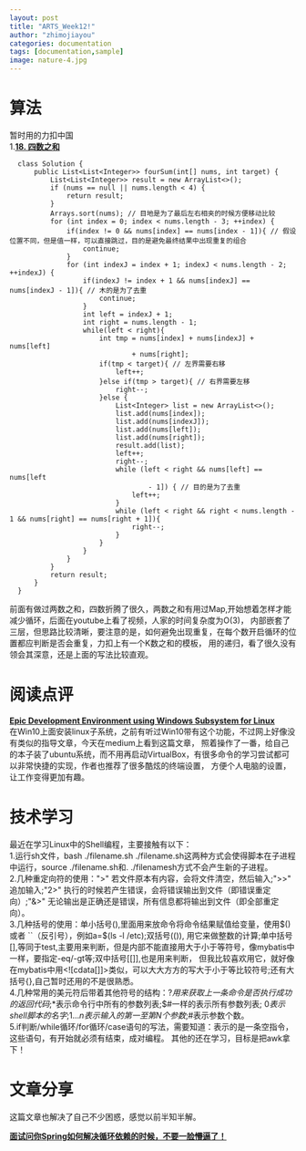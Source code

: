 ```yaml
---
layout: post
title: "ARTS_Week12!"
author: "zhimojiayou"
categories: documentation
tags: [documentation,sample]
image: nature-4.jpg
---
```

# 算法
   暂时用的力扣中国<br>
   1.**[18. 四数之和](https://leetcode-cn.com/problems/4sum/submissions/)**<br>
  ```
    class Solution {
        public List<List<Integer>> fourSum(int[] nums, int target) {
            List<List<Integer>> result = new ArrayList<>();
            if (nums == null || nums.length < 4) {
                return result;
            }
            Arrays.sort(nums); // 目地是为了最后左右相夹的时候方便移动比较
            for (int index = 0; index < nums.length - 3; ++index) {
                if(index != 0 && nums[index] == nums[index - 1]){ // 假设位置不同，但是值一样，可以直接跳过，目的是避免最终结果中出现重复的组合
                    continue;
                }
                for (int indexJ = index + 1; indexJ < nums.length - 2; ++indexJ) {
                    if(indexJ != index + 1 && nums[indexJ] == nums[indexJ - 1]){ // 木的是为了去重
                        continue;
                    }
                    int left = indexJ + 1;
                    int right = nums.length - 1;
                    while(left < right){
                        int tmp = nums[index] + nums[indexJ] + nums[left]
                                + nums[right];
                        if(tmp < target){ // 左界需要右移
                            left++;
                        }else if(tmp > target){ // 右界需要左移
                            right--;
                        }else {
                            List<Integer> list = new ArrayList<>();
                            list.add(nums[index]);
                            list.add(nums[indexJ]);
                            list.add(nums[left]);
                            list.add(nums[right]);
                            result.add(list);
                            left++;
                            right--;
                            while (left < right && nums[left] == nums[left
                                    - 1]) { // 目的是为了去重
                                left++;
                            }
                            while (left < right && right < nums.length - 1 && nums[right] == nums[right + 1]){
                                right--;
                            }
                        }
                    }
                }
            }
            return result;
        }
    }
  ```
   前面有做过两数之和，四数折腾了很久，两数之和有用过Map,开始想着怎样才能减少循环，后面在youtube上看了视频，人家的时间复杂度为O(3)，
   内部嵌套了三层，但思路比较清晰，要注意的是，如何避免出现重复，在每个数开启循环的位置都应判断是否会重复，力扣上有一个K数之和的模板，
   用的递归，看了很久没有领会其深意，还是上面的写法比较直观。<br>
    
# 阅读点评
**[Epic Development Environment using Windows Subsystem for Linux](https://medium.com/@johnbwoodruff/epic-dev-environment-with-wsl-dc81e234ae61)**<br>
在Win10上面安装linux子系统，之前有听过Win10带有这个功能，不过网上好像没有类似的指导文章，今天在medium上看到这篇文章，
照着操作了一番，给自己的本子装了ubuntu系统，而不用再启动VirtualBox，有很多命令的学习尝试都可以非常快捷的实现，作者也推荐了很多酷炫的终端设置，
方便个人电脑的设置，让工作变得更加有趣。<br>

# 技术学习
最近在学习Linux中的Shell编程，主要接触有以下：<br>
1.运行sh文件，bash ./filename.sh  ./filename.sh这两种方式会使得脚本在子进程中运行，source ./filename.sh和. ./filenamesh方式不会产生新的子进程。<br>
2.几种重定向符的使用：">" 若文件原本有内容，会将文件清空，然后输入;">>" 追加输入;"2>" 执行的时候若产生错误，会将错误输出到文件（即错误重定向）;"&>" 无论输出是正确还是错误，所有信息都将输出到文件（即全部重定向）。<br>
3.几种括号的使用：单小括号(),里面用来放命令将命令结果赋值给变量，使用$() 或者 ``（反引号），例如a=$(ls -l /etc);双括号(()),
用它来做整数的计算;单中括号[],等同于test,主要用来判断，但是内部不能直接用大于小于等符号，像mybatis中一样，要指定-eq/-gt等;双中括号[[]],也是用来判断，
但我比较喜欢用它，就好像在mybatis中用<![cdata[]]>类似，可以大大方方的写大于小于等比较符号;还有大括号{},自己暂时还用的不是很熟悉。<br>
4.几种常用的美元符后带着其他符号的结构：$?用来获取上一条命令是否执行成功的返回代码;$*表示命令行中所有的参数列表;$#一样的表示所有参数列表;
$0表示shell脚本的名字;$1...$n表示输入的第一至第N个参数;$#表示参数个数。<br>
5.if判断/while循环/for循环/case语句的写法，需要知道：表示的是一条空指令，这些语句，有开始就必须有结束，成对编程。
其他的还在学习，目标是把awk拿下！

# 文章分享 
   这篇文章也解决了自己不少困惑，感觉以前半知半解。<br>
   
   **[面试问你Spring如何解决循环依赖的时候，不要一脸懵逼了！](https://mp.weixin.qq.com/s/6MHkZUzCjUc8O9ZTHMLjpg)**

